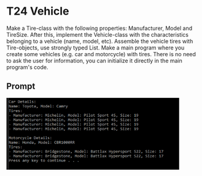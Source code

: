 # T24 Vehicle


Make a Tire-class with the following properties:
Manufacturer, Model and TireSize.
After this, implement the Vehicle-class with the characteristics belonging to a vehicle (name, model, etc). Assemble the vehicle tires with Tire-objects, use strongly typed List. Make a main program where you create some vehicles (e.g. car and motorcycle) with tires. There is no need to ask the user for information, you can initialize it directly in the main program's code.

## Prompt

<img src='./prompt.png' width=450>